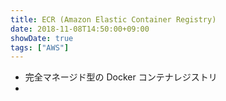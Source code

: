 ```yaml
---
title: ECR (Amazon Elastic Container Registry)
date: 2018-11-08T14:50:00+09:00
showDate: true
tags: ["AWS"]
---
```


- 完全マネージド型の Docker コンテナレジストリ
- 
